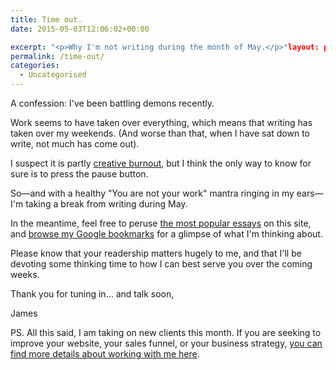 ```yaml
---
title: Time out.
date: 2015-05-03T12:06:02+00:00

excerpt: "<p>Why I'm not writing during the month of May.</p>"layout: post
permalink: /time-out/
categories:
  - Uncategorised
---
```

<p>A confession: I've been battling demons recently.</p>

<p>Work seems to have taken over everything, which means that writing has taken over my weekends. (And worse than that, when I have sat down to write, not much has come out).</p>

<p>I suspect it is partly <a href="http://scottberkun.com/2015/my-creative-burnout/">creative burnout</a>, but I think the only way to know for sure is to press the pause button.</p>

<p>So—and with a healthy "You are not your work" mantra ringing in my ears—I'm taking a break from writing during May.</p>

<p>In the meantime, feel free to peruse <a href="http://greig.cc/journal/?tag=popular">the most popular essays</a> on this site, and <a href="https://bitly.com/greigthink">browse my Google bookmarks</a> for a glimpse of what I'm thinking about. </p>

<p>Please know that your readership matters hugely to me, and that I'll be devoting some thinking time to how I can best serve you over the coming weeks.</p>

<p>Thank you for tuning in... and talk soon,</p>

<p>James</p>

<p>PS. All this said, I am taking on new clients this month. If you are seeking to improve your website, your sales funnel, or your business strategy, <a href="http://greig.cc/design-and-strategy/">you can find more details about working with me here</a>. </p>